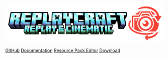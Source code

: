 <img src="Media\logo.webp" alt="ReplayCraft"> </img>

[GitHub](https://github.com/darkblockgaming/ReplayCraft)
[Documentation](landing.md)
[Resource Pack Editor](/SkinRPEditor/editor.md)
[Download](https://darkblockgaming.github.io/addons/replaycraft/)